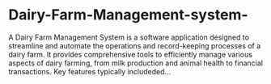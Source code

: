 # Dairy-Farm-Management-system-
A Dairy Farm Management System is a software application designed to streamline and automate the operations and record-keeping processes of a dairy farm. It provides comprehensive tools to efficiently manage various aspects of dairy farming, from milk production and animal health to financial transactions. Key features typically includeded...
